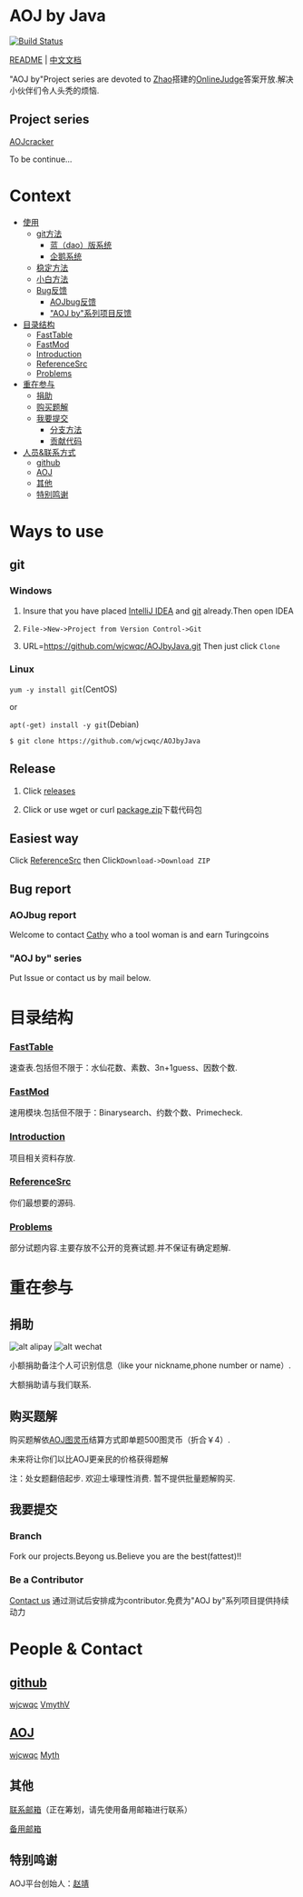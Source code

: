# AOJ by Java

[![Build Status](https://travis-ci.org/wjcwqc/AOJbyJava.svg?branch=master)](https://travis-ci.org/wjcwqc/AOJbyJava)

[README](README.md) | [中文文档](README-zh.md)

"AOJ by"Project series are devoted to [Zhao](https://github.com/webturing)搭建的[OnlineJudge](https://github.com/zhblue/hustoj)答案开放.解决小伙伴们令人头秃的烦恼.

## Project series

[AOJcracker](https://github.com/wjcwqc/AOJcracker)

   To be continue...
<!--

[AOJ by Python](https://github.com/wjcwqc/AOJbyPython)

[AOJ by C/C++](https://github.com/wjcwqc/AOJbyC/C++)

[AOJ by Whatever](https://github.com/wjcwqc/AOJbyAny)

-->

# Context

* [使用](#%E4%BD%BF%E7%94%A8)
  * [git方法](#git%E6%96%B9%E6%B3%95)
    * [蓝（dao）版系统](#%E8%93%9Ddao%E7%89%88%E7%B3%BB%E7%BB%9F)
    * [企鹅系统](#%E4%BC%81%E9%B9%85%E7%B3%BB%E7%BB%9F)
  * [稳定方法](#%E7%A8%B3%E5%AE%9A%E6%96%B9%E6%B3%95)
  * [小白方法](#%E5%B0%8F%E7%99%BD%E6%96%B9%E6%B3%95)
  * [Bug反馈](#bug%E5%8F%8D%E9%A6%88)
    * [AOJbug反馈](#aojbug%E5%8F%8D%E9%A6%88)
    * ["AOJ by"系列项目反馈](#aoj-by%E7%B3%BB%E5%88%97%E9%A1%B9%E7%9B%AE%E5%8F%8D%E9%A6%88)
* [目录结构](#%E7%9B%AE%E5%BD%95%E7%BB%93%E6%9E%84)
    * [<a href="https://github\.com/wjcwqc/AOJbyJava/FastTable">FastTable</a>](#fasttable)
    * [<a href="https://github\.com/wjcwqc/AOJbyJava/FastMod">FastMod</a>](#fastmod)
    * [<a href="https://github\.com/wjcwqc/AOJbyJava/Introduction">Introduction</a>](#introduction)
    * [<a href="https://github\.com/wjcwqc/AOJbyJava/ReferenceSrc">ReferenceSrc</a>](#referencesrc)
    * [<a href="https://github\.com/wjcwqc/AOJbyJava/Problems">Problems</a>](#problems)
* [重在参与](#%E9%87%8D%E5%9C%A8%E5%8F%82%E4%B8%8E)
  * [捐助](#%E6%8D%90%E5%8A%A9)
  * [购买题解](#%E8%B4%AD%E4%B9%B0%E9%A2%98%E8%A7%A3)
  * [我要提交](#%E6%88%91%E8%A6%81%E6%8F%90%E4%BA%A4)
    * [分支方法](#%E5%88%86%E6%94%AF%E6%96%B9%E6%B3%95)
    * [贡献代码](#%E8%B4%A1%E7%8C%AE%E4%BB%A3%E7%A0%81)
* [人员&amp;联系方式](#%E4%BA%BA%E5%91%98%E8%81%94%E7%B3%BB%E6%96%B9%E5%BC%8F)
  * [<a href="https://github\.com">github</a>](#github)
  * [<a href="https://www\.webturing\.com" rel="nofollow">AOJ</a>](#aoj)
  * [其他](#%E5%85%B6%E4%BB%96)
  * [特别鸣谢](#%E7%89%B9%E5%88%AB%E9%B8%A3%E8%B0%A2)

# Ways to use

## git

### Windows

1. Insure that you have placed [IntelliJ IDEA](https://www.jetbrains.com/idea/) and [git](https://git-scm.com/) already.Then open IDEA

2. `File->New->Project from Version Control->Git`

3. URL=https://github.com/wjcwqc/AOJbyJava.git Then just click ````Clone````

### Linux

`yum -y install git`(CentOS)

or

`apt(-get) install -y git`(Debian)

    $ git clone https://github.com/wjcwqc/AOJbyJava

## Release

1. Click [releases](https://github.com/wjcwqc/AOJbyJava/releases)

2. Click or use wget or curl [package.zip](https://github.com/wjcwqc/AOJbyJava/releases/package.zip)下载代码包

## Easiest way

Click [ReferenceSrc](https://github.com/wjcwqc/AOJbyJava/ReferenceSrc) then Click````Download->Download ZIP````

## Bug report

### AOJbug report

Welcome to contact [Cathy](https://www.webturing.com/userinfo.php?user=2604150210) who a tool woman is and earn Turingcoins

### "AOJ by" series

Put Issue or contact us by mail below.

# 目录结构

### [FastTable](https://github.com/wjcwqc/AOJbyJava/FastTable)

速查表.包括但不限于：水仙花数、素数、3n+1guess、因数个数.

### [FastMod](https://github.com/wjcwqc/AOJbyJava/FastMod)

速用模块.包括但不限于：Binarysearch、约数个数、Primecheck.

### [Introduction](https://github.com/wjcwqc/AOJbyJava/Introduction)

项目相关资料存放.

### [ReferenceSrc](https://github.com/wjcwqc/AOJbyJava/ReferenceSrc)

你们最想要的源码.

### [Problems](https://github.com/wjcwqc/AOJbyJava/Problems)

部分试题内容.主要存放不公开的竞赛试题.并不保证有确定题解.

# 重在参与


## 捐助

![alt alipay](Introduction/alipay.jpg "Alipay")
![alt wechat](Introduction/wx.png "Wechat")



小额捐助备注个人可识别信息（like your nickname,phone number or name）.

大额捐助请与我们联系.

## 购买题解

购买题解依[AOJ图灵币](https://www.webturing.com/wallet.php)结算方式即单题500图灵币（折合￥4）.

未来将让你们以比AOJ更亲民的价格获得题解

注：处女题翻倍起步.
欢迎土壕理性消费.
暂不提供批量题解购买.

## 我要提交

### Branch

Fork our projects.Beyong us.Believe you are the best(fattest)!!

### Be a Contributor

[Contact us](##其他)
通过测试后安排成为contributor.免费为"AOJ by"系列项目提供持续动力

# People & Contact

## [github](https://github.com)

[wjcwqc](https://github.com/wjcwqc) 
[VmythV](https://github.com/VmythV)

## [AOJ](https://www.webturing.com)

[wjcwqc](https://www.webturing.com/userinfo.php?user=2703170216)
[Myth](https://www.webturing.com/userinfo.php?user=2703170112)

## 其他

[联系邮箱](mailto:admin@wjcwqc.com)（正在筹划，请先使用备用邮箱进行联系）

[备用邮箱](mailto:wjcwqc@gmail.com)

## 特别鸣谢

AOJ平台创始人：[赵靖](https://www.webturing.com/userinfo.php?user=acm)